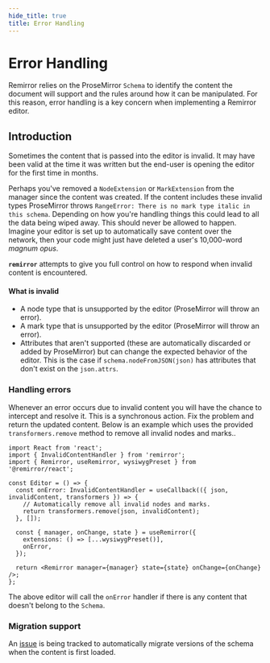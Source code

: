 ```yaml
---
hide_title: true
title: Error Handling
---
```


# Error Handling

Remirror relies on the ProseMirror `Schema` to identify the content the document will support and the rules around how it can be manipulated. For this reason, error handling is a key concern when implementing a Remirror editor.

## Introduction

Sometimes the content that is passed into the editor is invalid. It may have been valid at the time it was written but the end-user is opening the editor for the first time in months.

Perhaps you've removed a `NodeExtension` or `MarkExtension` from the manager since the content was created. If the content includes these invalid types ProseMirror throws `RangeError: There is no mark type italic in this schema`. Depending on how you're handling things this could lead to all the data being wiped away. This should never be allowed to happen. Imagine your editor is set up to automatically save content over the network, then your code might just have deleted a user's 10,000-word _magnum opus_.

**`remirror`** attempts to give you full control on how to respond when invalid content is encountered.

#### What is invalid

- A node type that is unsupported by the editor (ProseMirror will throw an error).
- A mark type that is unsupported by the editor (ProseMirror will throw an error).
- Attributes that aren't supported (these are automatically discarded or added by ProseMirror) but can change the expected behavior of the editor. This is the case if `schema.nodeFromJSON(json)` has attributes that don't exist on the `json.attrs`.

### Handling errors

Whenever an error occurs due to invalid content you will have the chance to intercept and resolve it. This is a synchronous action. Fix the problem and return the updated content. Below is an example which uses the provided `transformers.remove` method to remove all invalid nodes and marks..

```tsx
import React from 'react';
import { InvalidContentHandler } from 'remirror';
import { Remirror, useRemirror, wysiwygPreset } from '@remirror/react';

const Editor = () => {
  const onError: InvalidContentHandler = useCallback(({ json, invalidContent, transformers }) => {
    // Automatically remove all invalid nodes and marks.
    return transformers.remove(json, invalidContent);
  }, []);

  const { manager, onChange, state } = useRemirror({
    extensions: () => [...wysiwygPreset()],
    onError,
  });

  return <Remirror manager={manager} state={state} onChange={onChange} />;
};
```

The above editor will call the `onError` handler if there is any content that doesn't belong to the `Schema`.

### Migration support

An [issue](https://github.com/remirror/remirror/issues/462) is being tracked to automatically migrate versions of the schema when the content is first loaded.
